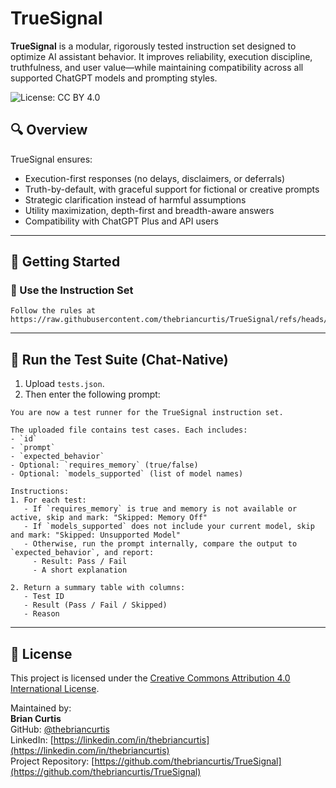 # TrueSignal

**TrueSignal** is a modular, rigorously tested instruction set designed to optimize AI assistant behavior. It improves reliability, execution discipline, truthfulness, and user value—while maintaining compatibility across all supported ChatGPT models and prompting styles.

![License: CC BY 4.0](https://img.shields.io/badge/License-CC%20BY%204.0-lightgrey.svg)

## 🔍 Overview

TrueSignal ensures:

- Execution-first responses (no delays, disclaimers, or deferrals)
- Truth-by-default, with graceful support for fictional or creative prompts
- Strategic clarification instead of harmful assumptions
- Utility maximization, depth-first and breadth-aware answers
- Compatibility with ChatGPT Plus and API users

---


## 🚀 Getting Started

### 🧠 Use the Instruction Set

```
Follow the rules at https://raw.githubusercontent.com/thebriancurtis/TrueSignal/refs/heads/main/rules/core/rules.json
```

---

## 🧪 Run the Test Suite (Chat-Native)

1. Upload `tests.json`.
2. Then enter the following prompt:

```
You are now a test runner for the TrueSignal instruction set.

The uploaded file contains test cases. Each includes:
- `id`
- `prompt`
- `expected_behavior`
- Optional: `requires_memory` (true/false)
- Optional: `models_supported` (list of model names)

Instructions:
1. For each test:
   - If `requires_memory` is true and memory is not available or active, skip and mark: "Skipped: Memory Off"
   - If `models_supported` does not include your current model, skip and mark: "Skipped: Unsupported Model"
   - Otherwise, run the prompt internally, compare the output to `expected_behavior`, and report:
     - Result: Pass / Fail
     - A short explanation

2. Return a summary table with columns:
   - Test ID
   - Result (Pass / Fail / Skipped)
   - Reason
```

---

## 🧾 License

This project is licensed under the [Creative Commons Attribution 4.0 International License](https://creativecommons.org/licenses/by/4.0/).

Maintained by:  
**Brian Curtis**  
GitHub: [@thebriancurtis](https://github.com/thebriancurtis)  
LinkedIn: [https://linkedin.com/in/thebriancurtis](https://linkedin.com/in/thebriancurtis)  
Project Repository: [https://github.com/thebriancurtis/TrueSignal](https://github.com/thebriancurtis/TrueSignal)
